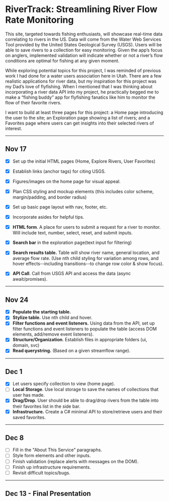 # RiverTrack: Streamlining River Flow Rate Monitoring

This site, targeted towards fishing enthusiasts, will showcase real-time data correlating to rivers in the US. Data will come from the Water Web Services Tool provided by the United States Geological Survey (USGS). Users will be able to save rivers to a collection for easy monitoring. Given the app’s focus on anglers, implemented validation will indicate whether or not a river’s flow conditions are optimal for fishing at any given moment.

While exploring potential topics for this project, I was reminded of previous work I had done for a water users association here in Utah. There are a few realistic applications for river data, but my inspiration for this project was my Dad’s love of flyfishing. When I mentioned that I was thinking about incorporating a river data API into my project, he practically begged me to make a “fishing buddy” app for flyfishing fanatics like him to monitor the flow of their favorite rivers. 

I want to build at least three pages for this project: a Home page introducing the user to the site; an Exploration page showing a list of rivers; and a Favorites page where users can get insights into their selected rivers of interest.


---

## Nov 17
- [x] Set up the initial HTML pages (Home, Explore Rivers, User Favorites)
- [x] Establish links (anchor tags) for citing USGS.
- [x] Figures/images on the home page for visual appeal.

- [x] Plan CSS styling and mockup elements (this includes color scheme, margin/padding, and border radius)
- [x] Set up basic page layout with nav, footer, etc.
- [x] Incorporate asides for helpful tips.

- [x] **HTML form**. A place for users to submit a request for a river to monitor. Will include text, number, select, reset, and submit inputs.
- [x] **Search bar** in the exploration page(text input for filtering) 

- [x] **Search results table.** Table will show river name, general location, and average flow rate. (Use nth child styling for variation among rows, and hover effects--including transitions--to change row color & show focus). 
- [x] **API Call**. Call from USGS API and access the data (async await/promises).


---
## Nov 24
- [x] **Populate the starting table.**
- [x] **Stylize table.** Use nth child and hover.
- [x] **Filter functions and event listeners.** Using data from the API, set up filter functions and event listeners to populate the table (access DOM elements, add/remove event listeners).
- [x] **Structure/Organization**. Establish files in appropriate folders (ui, domain, svc)
- [x] **Read querystring.** (Based on a given streamflow range).
---
## Dec 1
- [x] Let users specify collection to view (home page).
- [ ] **Local Storage**. Use local storage to save the names of collections that user has made.
- [x] **Drag/Drop**. User should be able to drag/drop rivers from the table into their favorites list in the side bar.
- [x] **Infrastructure.** Create a C# minimal API to store/retrieve users and their saved favorites.
---
## Dec 8
- [ ] Fill in the "About This Service" paragraphs.
- [ ] Style form elements and other inputs.
- [ ] Finish validation (replace alerts with messages on the DOM).
- [ ] Finish up infrastructure requirements.
- [ ] Revisit difficult topics/bugs.
---
## Dec 13 - Final Presentation

